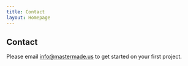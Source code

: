 ```yaml
---
title: Contact
layout: Homepage
---
```


## Contact
Please email [info@mastermade.us](mailto:info@mastermade.us) to get started on your first project.
